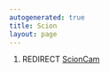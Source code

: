 ```yaml
---
autogenerated: true
title: Scion
layout: page
---
```


1.  REDIRECT [ScionCam](ScionCam "wikilink")
